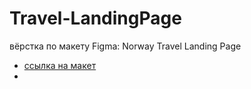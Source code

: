 # Travel-LandingPage
вёрстка по макету Figma: Norway Travel Landing Page
- [ссылка на макет](https://www.figma.com/community/file/1129700120780305082/Travel-Landing-Page---Free)
- 